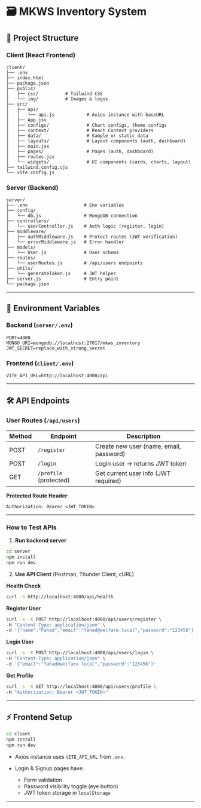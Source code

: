 
# 🗃 MKWS Inventory System

## 📂 Project Structure

### Client (React Frontend)

```
client/
├── .env
├── index.html
├── package.json
├── public/
│   ├── css/          # Tailwind CSS
│   └── img/          # Images & logos
├── src/
│   ├── api/
│   │   └── api.js            # Axios instance with baseURL
│   ├── App.jsx
│   ├── configs/              # Chart configs, theme configs
│   ├── context/              # React Context providers
│   ├── data/                 # Sample or static data
│   ├── layouts/              # Layout components (auth, dashboard)
│   ├── main.jsx
│   ├── pages/                # Pages (auth, dashboard)
│   ├── routes.jsx
│   └── widgets/              # UI components (cards, charts, layout)
├── tailwind.config.cjs
└── vite.config.js
```

### Server (Backend)

```
server/
├── .env                     # Env variables
├── config/
│   └── db.js                # MongoDB connection
├── controllers/
│   └── userController.js    # Auth logic (register, login)
├── middleware/
│   ├── authMiddleware.js    # Protect routes (JWT verification)
│   └── errorMiddleware.js   # Error handler
├── models/
│   └── User.js              # User schema
├── routes/
│   └── userRoutes.js        # /api/users endpoints
├── utils/
│   └── generateToken.js     # JWT helper
├── server.js                # Entry point
└── package.json
```

---

## 🔑 Environment Variables

### Backend (`server/.env`)

```env
PORT=4000
MONGO_URI=mongodb://localhost:27017/mkws_inventory
JWT_SECRET=replace_with_strong_secret
```

### Frontend (`client/.env`)

```env
VITE_API_URL=http://localhost:4000/api
```

---

## 🛠 API Endpoints

### User Routes (`/api/users`)

| Method | Endpoint               | Description                             |
| ------ | ---------------------- | --------------------------------------- |
| POST   | `/register`            | Create new user (name, email, password) |
| POST   | `/login`               | Login user → returns JWT token          |
| GET    | `/profile` (protected) | Get current user info (JWT required)    |

**Protected Route Header**:

```
Authorization: Bearer <JWT_TOKEN>
```

---

### How to Test APIs

1. **Run backend server**

```bash
cd server
npm install
npm run dev
```

2. **Use API Client** (Postman, Thunder Client, cURL)

**Health Check**

```bash
curl -s http://localhost:4000/api/health
```

**Register User**

```bash
curl -s -X POST http://localhost:4000/api/users/register \
-H "Content-Type: application/json" \
-d '{"name":"Fahad","email":"fahad@welfare.local","password":"123456"}'
```

**Login User**

```bash
curl -s -X POST http://localhost:4000/api/users/login \
-H "Content-Type: application/json" \
-d '{"email":"fahad@welfare.local","password":"123456"}'
```

**Get Profile**

```bash
curl -s -X GET http://localhost:4000/api/users/profile \
-H "Authorization: Bearer <JWT_TOKEN>"
```

---

## ⚡ Frontend Setup

```bash
cd client
npm install
npm run dev
```

* Axios instance uses `VITE_API_URL` from `.env`.
* Login & Signup pages have:

  * Form validation
  * Password visibility toggle (eye button)
  * JWT token storage in `localStorage`

---
